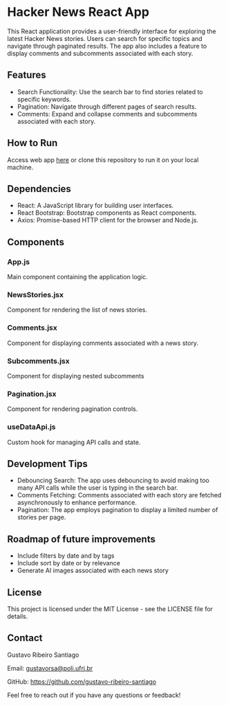 # Hacker News React App
This React application provides a user-friendly interface for exploring the latest Hacker News stories. Users can search for specific topics and navigate through paginated results. The app also includes a feature to display comments and subcomments associated with each story.

## Features
- Search Functionality: Use the search bar to find stories related to specific keywords.
- Pagination: Navigate through different pages of search results.
- Comments: Expand and collapse comments and subcomments associated with each story.

## How to Run

Access web app [here](https://gustavo-ribeiro-santiago.github.io/hacker-news-stories/) or clone this repository to run it on your local machine.

## Dependencies
- React: A JavaScript library for building user interfaces.
- React Bootstrap: Bootstrap components as React components.
- Axios: Promise-based HTTP client for the browser and Node.js.

## Components
### App.js
Main component containing the application logic.

### NewsStories.jsx
Component for rendering the list of news stories.

### Comments.jsx
Component for displaying comments associated with a news story.

### Subcomments.jsx
Component for displaying nested subcomments

### Pagination.jsx
Component for rendering pagination controls.

### useDataApi.js
Custom hook for managing API calls and state.

## Development Tips
- Debouncing Search: The app uses debouncing to avoid making too many API calls while the user is typing in the search bar.
- Comments Fetching: Comments associated with each story are fetched asynchronously to enhance performance.
- Pagination: The app employs pagination to display a limited number of stories per page.

## Roadmap of future improvements

- Include filters by date and by tags
- Include sort by date or by relevance
- Generate AI images associated with each news story

## License

This project is licensed under the MIT License - see the LICENSE file for details.

## Contact
Gustavo Ribeiro Santiago

Email: gustavorsa@poli.ufrj.br

GitHub: https://github.com/gustavo-ribeiro-santiago

Feel free to reach out if you have any questions or feedback!
